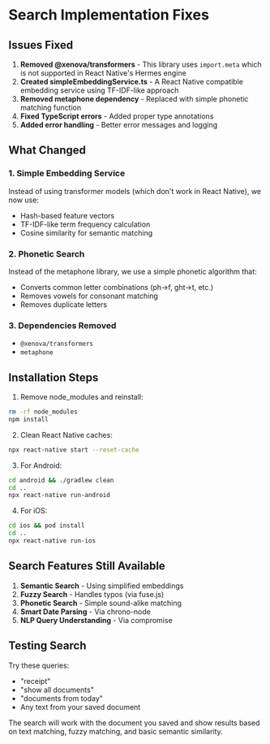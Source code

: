 # Search Implementation Fixes

## Issues Fixed

1. **Removed @xenova/transformers** - This library uses `import.meta` which is not supported in React Native's Hermes engine
2. **Created simpleEmbeddingService.ts** - A React Native compatible embedding service using TF-IDF-like approach
3. **Removed metaphone dependency** - Replaced with simple phonetic matching function
4. **Fixed TypeScript errors** - Added proper type annotations
5. **Added error handling** - Better error messages and logging

## What Changed

### 1. Simple Embedding Service
Instead of using transformer models (which don't work in React Native), we now use:
- Hash-based feature vectors
- TF-IDF-like term frequency calculation
- Cosine similarity for semantic matching

### 2. Phonetic Search
Instead of the metaphone library, we use a simple phonetic algorithm that:
- Converts common letter combinations (ph→f, ght→t, etc.)
- Removes vowels for consonant matching
- Removes duplicate letters

### 3. Dependencies Removed
- `@xenova/transformers`
- `metaphone`

## Installation Steps

1. Remove node_modules and reinstall:
```bash
rm -rf node_modules
npm install
```

2. Clean React Native caches:
```bash
npx react-native start --reset-cache
```

3. For Android:
```bash
cd android && ./gradlew clean
cd ..
npx react-native run-android
```

4. For iOS:
```bash
cd ios && pod install
cd ..
npx react-native run-ios
```

## Search Features Still Available

1. **Semantic Search** - Using simplified embeddings
2. **Fuzzy Search** - Handles typos (via fuse.js)
3. **Phonetic Search** - Simple sound-alike matching
4. **Smart Date Parsing** - Via chrono-node
5. **NLP Query Understanding** - Via compromise

## Testing Search

Try these queries:
- "receipt"
- "show all documents"
- "documents from today"
- Any text from your saved document

The search will work with the document you saved and show results based on text matching, fuzzy matching, and basic semantic similarity.